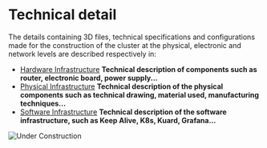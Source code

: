 # Technical detail

The details containing 3D files, technical specifications and configurations made for the construction of the cluster at the physical, electronic and network levels are described respectively in:

- [Hardware Infrastructure](Hardware-Infrastructure/index.md) **Technical description of components such as router, electronic board, power supply...** 
- [Physical Infrastructure](Physical-Infrastructure/index.md)
**Technical description of the physical components such as technical drawing, material used, manufacturing techniques...**
- [Software Infrastructure](Software-Infrastructure/index.md)
**Technical description of the software infrastructure, such as Keep Alive, K8s, Kuard, Grafana...**



![Under Construction](https://www.imagensanimadas.com/data/media/695/em-construcao-imagem-animada-0035.gif)  
